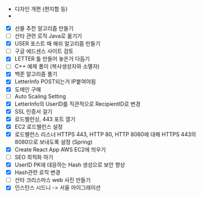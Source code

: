 - 디자인 개편 (편지함 등)
- 



- [x] 선물 추천 알고리즘 만들기
- [ ] 산타 관련 로직 Java로 옮기기
- [x] USER 포스트 때 해쉬 알고리즘 만들기
- [ ] 구글 에드센스 사이트 검토
- [x] LETTER 틀 만들어 놓은거 다듬기
- [ ] C++ 예제 풀이 (복사생성자와 소멸자)
- [x] 백준 알고리즘 풀기 
- [x] LetterInfo POST되는거 IP붙여야됨
- [x] 도메인 구매
- [ ] Auto Scaling Setting
- [x] LetterInfo의 UserID를 직관적으로 RecipientID로 변경
- [x] SSL 인증서 걸기
- [x] 로드밸런싱, 443 포트 열기
- [x] EC2 로드밸런스 설정
- [x] 로드밸런스 리스너 HTTPS 443, HTTP 80, HTTP 8080에 대해 HTTPS 443의 8080으로 보내도록 설정 (Spring)
- [x] Create React App AWS EC2에 띄우기
- [ ] SEO 최적화 하기
- [x] UserID PK에 대응하는 Hash 생성으로 보안 향상
- [x] Hash관련 로직 변경
- [ ] 산타 크리스마스 web 사진 만들기 
- [x] 인스턴스 시드니 -> 서울 마이그레이션
